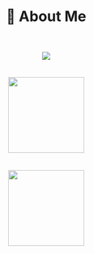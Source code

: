 <div align="center">
    <h1>🍻 About Me</h1>
    <br>
    <br>
  
  <div align="center">
     <a id="statusContent" href="https://discord.com/users/389071682649849868" target="_blank">
        <span id="statusContent"> <img src="https://lanyard-profile-readme.vercel.app/api/389071682649849868"> </span>
     </a>
       <br>
         <br>
           <br>
  
  <div align = "center">
  <img src = "https://github-readme-stats.vercel.app/api?username=beftlidev&show_icons=true&theme=tokyonight" width = "% 100" height = "150px" />
    <br>
      <br>
      <br>
  <img src = "https://github-readme-stats.vercel.app/api/top-langs/?username=beftlidev&layout=compact&theme=tokyonight" width = "% 100" height = "150px"  />
  </div>
  

